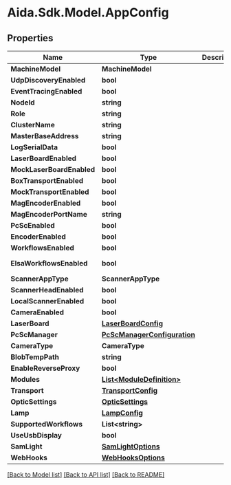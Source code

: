 # Aida.Sdk.Model.AppConfig

## Properties

Name | Type | Description | Notes
------------ | ------------- | ------------- | -------------
**MachineModel** | **MachineModel** |  | [optional] 
**UdpDiscoveryEnabled** | **bool** |  | [optional] 
**EventTracingEnabled** | **bool** |  | [optional] 
**NodeId** | **string** |  | [optional] 
**Role** | **string** |  | [optional] 
**ClusterName** | **string** |  | [optional] 
**MasterBaseAddress** | **string** |  | [optional] 
**LogSerialData** | **bool** |  | [optional] 
**LaserBoardEnabled** | **bool** |  | [optional] 
**MockLaserBoardEnabled** | **bool** |  | [optional] 
**BoxTransportEnabled** | **bool** |  | [optional] 
**MockTransportEnabled** | **bool** |  | [optional] 
**MagEncoderEnabled** | **bool** |  | [optional] 
**MagEncoderPortName** | **string** |  | [optional] 
**PcScEnabled** | **bool** |  | [optional] 
**EncoderEnabled** | **bool** |  | [optional] 
**WorkflowsEnabled** | **bool** |  | [optional] 
**ElsaWorkflowsEnabled** | **bool** |  | [optional] [readonly] 
**ScannerAppType** | **ScannerAppType** |  | [optional] 
**ScannerHeadEnabled** | **bool** |  | [optional] 
**LocalScannerEnabled** | **bool** |  | [optional] 
**CameraEnabled** | **bool** |  | [optional] 
**LaserBoard** | [**LaserBoardConfig**](LaserBoardConfig.md) |  | [optional] 
**PcScManager** | [**PcScManagerConfiguration**](PcScManagerConfiguration.md) |  | [optional] 
**CameraType** | **CameraType** |  | [optional] 
**BlobTempPath** | **string** |  | [optional] 
**EnableReverseProxy** | **bool** |  | [optional] 
**Modules** | [**List&lt;ModuleDefinition&gt;**](ModuleDefinition.md) |  | [optional] 
**Transport** | [**TransportConfig**](TransportConfig.md) |  | [optional] 
**OpticSettings** | [**OpticSettings**](OpticSettings.md) |  | [optional] 
**Lamp** | [**LampConfig**](LampConfig.md) |  | [optional] 
**SupportedWorkflows** | **List&lt;string&gt;** |  | [optional] 
**UseUsbDisplay** | **bool** |  | [optional] 
**SamLight** | [**SamLightOptions**](SamLightOptions.md) |  | [optional] 
**WebHooks** | [**WebHooksOptions**](WebHooksOptions.md) |  | [optional] 

[[Back to Model list]](../README.md#documentation-for-models) [[Back to API list]](../README.md#documentation-for-api-endpoints) [[Back to README]](../README.md)

